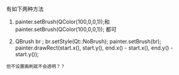    有如下两种方法
   
   1. painter.setBrush(QColor(100,0,0,1));和 painter.setBrush(QColor(100,0,0,1)); 都可

   2. QBrush br ;
    br.setStyle(Qt::NoBrush);
    painter.setBrush(br);
    painter.drawRect(start.x(), start.y(),
                                         end.x() - start.x(), end.y() - start.y());
                                         
                                         
    但不设置画刷就不会透明？？
